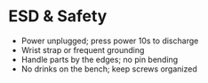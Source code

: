 # ESD & Safety
- Power unplugged; press power 10s to discharge
- Wrist strap or frequent grounding
- Handle parts by the edges; no pin bending
- No drinks on the bench; keep screws organized
